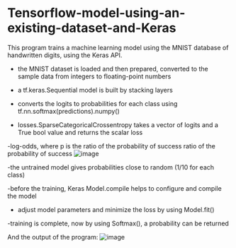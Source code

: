 # Tensorflow-model-using-an-existing-dataset-and-Keras

This program  trains a machine learning model using the MNIST database of handwritten digits, using the Keras API.


- the MNIST dataset is loaded and then prepared, converted to the sample data from integers to floating-point numbers

- a tf.keras.Sequential model is built by stacking layers

- converts the logits to probabilities for each class using  tf.nn.softmax(predictions).numpy()

- losses.SparseCategoricalCrossentropy takes a vector of logits and a True bool value and returns the scalar loss

-log-odds, where p is the ratio of the probability of success ratio of the probability of success
![image](https://user-images.githubusercontent.com/118382269/206126996-5680c781-016e-4380-a22a-bf06b7cfda8d.png)

-the untrained model gives probabilities close to random (1/10 for each class)

-before the training, Keras Model.compile  helps to configure and compile the model

- adjust  model parameters and minimize the loss by using Model.fit()

-training is complete, now by using Softmax(), a probability can be returned

And the output of the program:
![image](https://user-images.githubusercontent.com/118382269/206130577-8afcd59a-19b3-4828-9e76-5957688cbb60.png)

